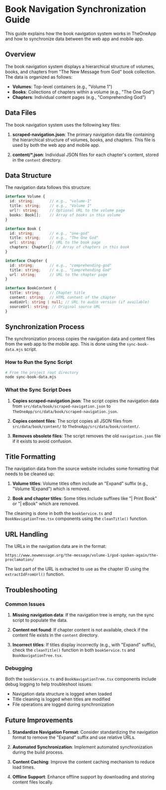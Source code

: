 # Book Navigation Synchronization Guide

This guide explains how the book navigation system works in TheOneApp and how to synchronize data between the web app and mobile app.

## Overview

The book navigation system displays a hierarchical structure of volumes, books, and chapters from "The New Message from God" book collection. The data is organized as follows:

- **Volumes**: Top-level containers (e.g., "Volume 1")
- **Books**: Collections of chapters within a volume (e.g., "The One God")
- **Chapters**: Individual content pages (e.g., "Comprehending God")

## Data Files

The book navigation system uses the following key files:

1. **scraped-navigation.json**: The primary navigation data file containing the hierarchical structure of volumes, books, and chapters. This file is used by both the web app and mobile app.

2. **content/*.json**: Individual JSON files for each chapter's content, stored in the `content` directory.

## Data Structure

The navigation data follows this structure:

```typescript
interface Volume {
  id: string;       // e.g., "volume-1"
  title: string;    // e.g., "Volume 1"
  url?: string;     // Optional URL to the volume page
  books: Book[];    // Array of books in this volume
}

interface Book {
  id: string;       // e.g., "one-god"
  title: string;    // e.g., "The One God"
  url: string;      // URL to the book page
  chapters: Chapter[]; // Array of chapters in this book
}

interface Chapter {
  id: string;       // e.g., "comprehending-god"
  title: string;    // e.g., "Comprehending God"
  url: string;      // URL to the chapter page
}

interface BookContent {
  title: string;    // Chapter title
  content: string;  // HTML content of the chapter
  audioUrl: string | null; // URL to audio version (if available)
  sourceUrl: string; // Original source URL
}
```

## Synchronization Process

The synchronization process copies the navigation data and content files from the web app to the mobile app. This is done using the `sync-book-data.mjs` script.

### How to Run the Sync Script

```bash
# From the project root directory
node sync-book-data.mjs
```

### What the Sync Script Does

1. **Copies scraped-navigation.json**: The script copies the navigation data from `src/data/book/scraped-navigation.json` to `TheOneApp/src/data/book/scraped-navigation.json`.

2. **Copies content files**: The script copies all JSON files from `src/data/book/content/` to `TheOneApp/src/data/book/content/`.

3. **Removes obsolete files**: The script removes the old `navigation.json` file if it exists to avoid confusion.

## Title Formatting

The navigation data from the source website includes some formatting that needs to be cleaned up:

1. **Volume titles**: Volume titles often include an "Expand" suffix (e.g., "Volume 1Expand") which is removed.

2. **Book and chapter titles**: Some titles include suffixes like "| Print Book" or "| eBook" which are removed.

The cleaning is done in both the `bookService.ts` and `BookNavigationTree.tsx` components using the `cleanTitle()` function.

## URL Handling

The URLs in the navigation data are in the format:
```
https://www.newmessage.org/the-message/volume-1/god-spoken-again/the-proclamation/
```

The last part of the URL is extracted to use as the chapter ID using the `extractIdFromUrl()` function.

## Troubleshooting

### Common Issues

1. **Missing navigation data**: If the navigation tree is empty, run the sync script to populate the data.

2. **Content not found**: If chapter content is not available, check if the content file exists in the `content` directory.

3. **Incorrect titles**: If titles display incorrectly (e.g., with "Expand" suffix), check the `cleanTitle()` function in both `bookService.ts` and `BookNavigationTree.tsx`.

### Debugging

Both the `bookService.ts` and `BookNavigationTree.tsx` components include debug logging to help troubleshoot issues:

- Navigation data structure is logged when loaded
- Title cleaning is logged when titles are modified
- File operations are logged during synchronization

## Future Improvements

1. **Standardize Navigation Format**: Consider standardizing the navigation format to remove the "Expand" suffix and use relative URLs.

2. **Automated Synchronization**: Implement automated synchronization during the build process.

3. **Content Caching**: Improve the content caching mechanism to reduce load times.

4. **Offline Support**: Enhance offline support by downloading and storing content files locally.
